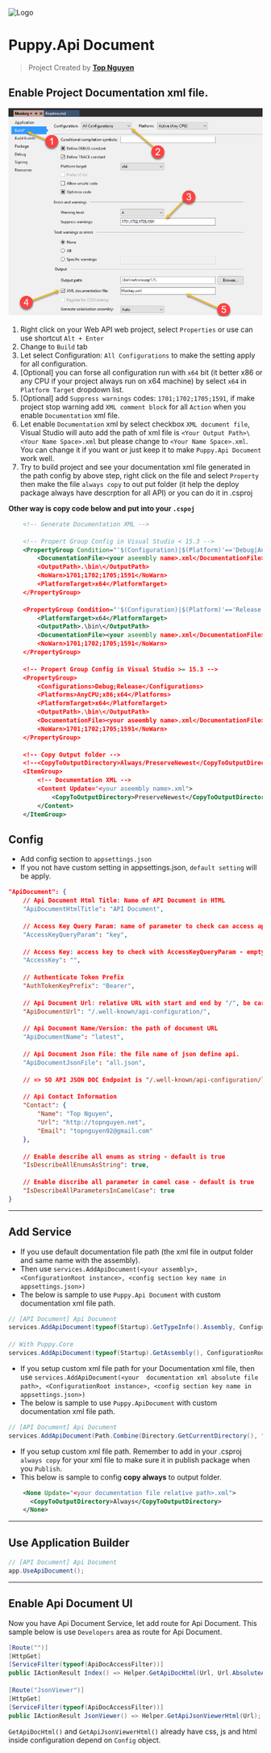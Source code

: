 ﻿![Logo](favicon.ico)
# Puppy.Api Document
> Project Created by [**Top Nguyen**](http://topnguyen.net)

## Enable Project Documentation xml file.
![Project Property](Assets/ProjectProperty.png)
1. Right click on your Web API web project, select `Properties` or use can use shortcut `Alt + Enter`
2. Change to `Build` tab
3. Let select Configuration: `All Configurations` to make the setting apply for all configuration.
4. [Optional] you can forse all configuration run with `x64` bit (it better x86 or any CPU if your project always run on x64 machine) by select `x64` in `Platform Target` dropdown list.
5. [Optional] add `Suppress warnings` codes: `1701;1702;1705;1591`, if make project stop warning add `XML comment block` for all `Action` when you enable `Documentation` xml file.
6. Let enable `Documentation` xml by select checkbox `XML document file`, Visual Studio will auto add the path of xml file is `<Your Output Path>\<Your Name Space>.xml` but please change to `<Your Name Space>.xml`. You can change it if you want or just keep it to make `Puppy.Api Document` work well.
7. Try to build project and see your documentation xml file generated in the path config by above step, right click on the file and select `Property` then make the file `always copy` to out put folder (it help the deploy package always have descrption for all API) or you can do it in .csproj

**Other way is copy code below and put into your `.cspoj`**
```xml
    <!-- Generate Documentation XML -->

    <!-- Propert Group Config in Visual Studio < 15.3 -->
    <PropertyGroup Condition="'$(Configuration)|$(Platform)'=='Debug|AnyCPU'">
        <DocumentationFile><your aseembly name>.xml</DocumentationFile>
        <OutputPath>.\bin\</OutputPath>
        <NoWarn>1701;1702;1705;1591</NoWarn>
        <PlatformTarget>x64</PlatformTarget>
    </PropertyGroup>

    <PropertyGroup Condition="'$(Configuration)|$(Platform)'=='Release|AnyCPU'">
        <PlatformTarget>x64</PlatformTarget>
        <OutputPath>.\bin\</OutputPath>
        <DocumentationFile><your aseembly name>.xml</DocumentationFile>
        <NoWarn>1701;1702;1705;1591</NoWarn>
    </PropertyGroup>

    <!-- Propert Group Config in Visual Studio >= 15.3 -->
    <PropertyGroup>
        <Configurations>Debug;Release</Configurations>
        <Platforms>AnyCPU;x86;x64</Platforms>
        <PlatformTarget>x64</PlatformTarget>
        <OutputPath>.\bin\</OutputPath>
        <DocumentationFile><your aseembly name>.xml</DocumentationFile>
        <NoWarn>1701;1702;1705;1591</NoWarn>
    </PropertyGroup>

    <!-- Copy Output folder -->
    <!--<CopyToOutputDirectory>Always/PreserveNewest</CopyToOutputDirectory>-->
    <ItemGroup>
        <!-- Documentation XML -->
        <Content Update="<your aseembly name>.xml">
            <CopyToOutputDirectory>PreserveNewest</CopyToOutputDirectory>
        </Content>
    </ItemGroup>
```

## Config
- Add config section to `appsettings.json`
- If you not have custom setting in appsettings.json, `default setting` will be apply.

```json
"ApiDocument": {
    // Api Document Html Title: Name of API Document in HTML
    "ApiDocumentHtmlTitle": "API Document",

    // Access Key Query Param: name of parameter to check can access api document or not
    "AccessKeyQueryParam": "key",

    // Access Key: access key to check with AccessKeyQueryParam - empty is allow annonymous
    "AccessKey": "",

    // Authenticate Token Prefix
    "AuthTokenKeyPrefix": "Bearer",

    // Api Document Url: relative URL with start and end by "/", be careful this may replace or be replace by MVC route
    "ApiDocumentUrl": "/.well-known/api-configuration/",

    // Api Document Name/Version: the path of document URL
    "ApiDocumentName": "latest",

    // Api Document Json File: the file name of json define api.
    "ApiDocumentJsonFile": "all.json",

    // => SO API JSON DOC Endpoint is "/.well-known/api-configuration/latest/all.json"

    // Api Contact Information
    "Contact": {
        "Name": "Top Nguyen",
        "Url": "http://topnguyen.net",
        "Email": "topnguyen92@gmail.com"
    },

    // Enable describe all enums as string - default is true
    "IsDescribeAllEnumsAsString": true,

    // Enable discribe all parameter in camel case - default is true
    "IsDescribeAllParametersInCamelCase": true
}
```

---

## Add Service
- If you use default documentation file path (the xml file in output folder and same name with the assembly).
- Then use `services.AddApiDocument(<your assembly>, <ConfigurationRoot instance>, <config section key name in appsettings.json>)`
- The below is sample to use `Puppy.Api Document` with custom documentation xml file path.

```csharp
// [API Document] Api Document
services.AddApiDocument(typeof(Startup).GetTypeInfo().Assembly, ConfigurationRoot, "ApiDocument")

// With Puppy.Core
services.AddApiDocument(typeof(Startup).GetAssembly(), ConfigurationRoot, "ApiDocument");
```

- If you setup custom xml file path for your Documentation xml file, then use `services.AddApiDocument(<your  documentation xml absolute file path>, <ConfigurationRoot instance>, <config section key name in appsettings.json>)`
- The below is sample to use `Puppy.ApiDocument` with custom documentation xml file path.
```csharp
// [API Document] Api Document
services.AddApiDocument(Path.Combine(Directory.GetCurrentDirectory(), "Documentation.xml"), ConfigurationRoot, "ApiDocument");
```

- If you setup custom xml file path. Remember to add in your .csproj `always copy` for your xml file to make sure it in publish package when you `Publish`.
- This below is sample to config **copy always** to output folder.

```xml
    <None Update="<your documentation file relative path>.xml">
      <CopyToOutputDirectory>Always</CopyToOutputDirectory>
    </None>
```

---

## Use Application Builder

```csharp
// [API Document] Api Document
app.UseApiDocument();
```

---

## Enable Api Document UI

Now you have Api Document Service, let add route for Api Document.
This sample below is use `Developers` area as route for Api Document.

```csharp
[Route("")]
[HttpGet]
[ServiceFilter(typeof(ApiDocAccessFilter))]
public IActionResult Index() => Helper.GetApiDocHtml(Url, Url.AbsoluteAction("JsonViewer", "Developers", new { area = "Developers" }));

[Route("JsonViewer")]
[HttpGet]
[ServiceFilter(typeof(ApiDocAccessFilter))]
public IActionResult JsonViewer() => Helper.GetApiJsonViewerHtml(Url);
```

`GetApiDocHtml()` and `GetApiJsonViewerHtml()` already have css, js and html inside configuration depend on `Config` object.

